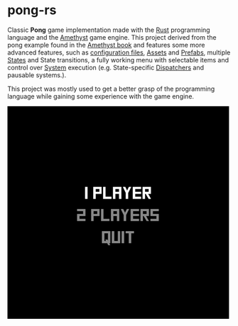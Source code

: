 # pong-rs

Classic **Pong** game implementation made with the [Rust](https://www.rust-lang.org/) programming language and the [Amethyst](https://amethyst.rs/) game engine. This project derived from the pong example found in the [Amethyst book](https://amethyst.rs/book/master/pong-tutorial.html) and features some more advanced features, such as [configuration files](https://amethyst.rs/book/master/appendices/a_config_files.html), [Assets](https://amethyst.rs/book/master/assets.html) and [Prefabs](https://amethyst.rs/book/master/prefabs.html), multiple [States](https://amethyst.rs/book/master/concepts/state.html) and State transitions, a fully working menu with selectable items and control over [System](https://amethyst.rs/book/master/concepts/system.html) execution (e.g. State-specific [Dispatchers](https://amethyst.rs/book/master/concepts/dispatcher.html) and pausable systems.).

This project was mostly used to get a better grasp of the programming language while gaining some experience with the game engine.

![](https://github.com/bamling/pong-rs/blob/master/game.gif)
